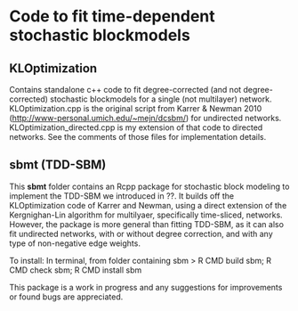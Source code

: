 # Code to fit time-dependent stochastic blockmodels 

## KLOptimization 
Contains standalone c++ code to fit degree-corrected (and not degree-corrected) stochastic blockmodels for a single (not multilayer) network.  KLOptimization.cpp is the original script from Karrer & Newman 2010 (http://www-personal.umich.edu/~mejn/dcsbm/) for undirected networks. KLOptimization_directed.cpp is my extension of that code to directed networks. See the comments of those files for implementation details.

## sbmt (TDD-SBM)

This **sbmt** folder contains an Rcpp package for stochastic block modeling to implement the TDD-SBM we introduced in ??. It builds off the KLOptimization code of Karrer and Newman, using a direct extension of the Kergnighan-Lin algorithm for multilyaer, specifically time-sliced, networks. However, the package is more general than fitting TDD-SBM, as it can also fit undirected networks, with or without degree correction, and with any type of non-negative edge weights. 

To install:
In terminal, from folder containing sbm > R CMD build sbm; R CMD check sbm; R CMD install sbm

This package is a work in progress and any suggestions for improvements or found bugs are appreciated. 
